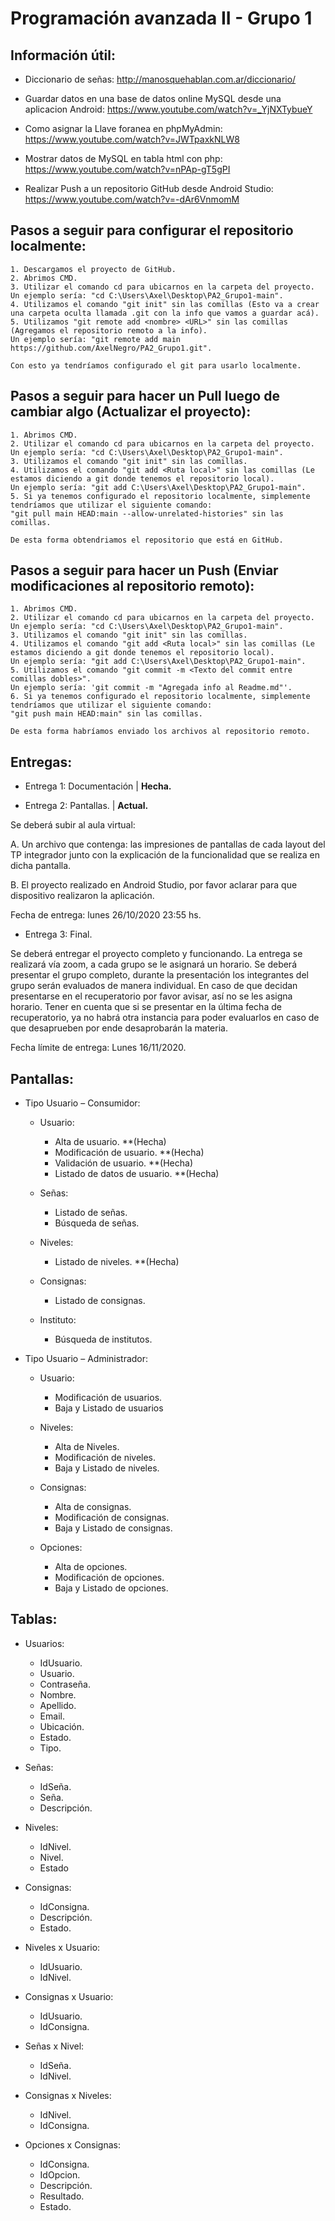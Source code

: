 # Programación avanzada  II - Grupo 1

## Información útil:

- Diccionario de señas: http://manosquehablan.com.ar/diccionario/

- Guardar datos en una base de datos online MySQL desde una aplicacion Android: https://www.youtube.com/watch?v=_YjNXTybueY

- Como asignar la Llave foranea en phpMyAdmin: https://www.youtube.com/watch?v=JWTpaxkNLW8

- Mostrar datos de MySQL en tabla html con php: https://www.youtube.com/watch?v=nPAp-gT5gPI

- Realizar Push a un repositorio GitHub desde Android Studio: https://www.youtube.com/watch?v=-dAr6VnmomM

## Pasos a seguir para configurar el repositorio localmente:

	1. Descargamos el proyecto de GitHub.
	2. Abrimos CMD.
	3. Utilizar el comando cd para ubicarnos en la carpeta del proyecto. Un ejemplo sería: "cd C:\Users\Axel\Desktop\PA2_Grupo1-main".
	4. Utilizamos el comando "git init" sin las comillas (Esto va a crear una carpeta oculta llamada .git con la info que vamos a guardar acá).
	5. Utilizamos "git remote add <nombre> <URL>" sin las comillas (Agregamos el repositorio remoto a la info).
	Un ejemplo sería: "git remote add main https://github.com/AxelNegro/PA2_Grupo1.git".
	
	Con esto ya tendríamos configurado el git para usarlo localmente.

## Pasos a seguir para hacer un Pull luego de cambiar algo (Actualizar el proyecto):
 
	1. Abrimos CMD.
	2. Utilizar el comando cd para ubicarnos en la carpeta del proyecto. Un ejemplo sería: "cd C:\Users\Axel\Desktop\PA2_Grupo1-main".
	3. Utilizamos el comando "git init" sin las comillas.
	4. Utilizamos el comando "git add <Ruta local>" sin las comillas (Le estamos diciendo a git donde tenemos el repositorio local).
	Un ejemplo sería: "git add C:\Users\Axel\Desktop\PA2_Grupo1-main".
	5. Si ya tenemos configurado el repositorio localmente, simplemente tendríamos que utilizar el siguiente comando:
	"git pull main HEAD:main --allow-unrelated-histories" sin las comillas.
	
	De esta forma obtendriamos el repositorio que está en GitHub.
	
## Pasos a seguir para hacer un Push (Enviar modificaciones al repositorio remoto):

	1. Abrimos CMD.
	2. Utilizar el comando cd para ubicarnos en la carpeta del proyecto. Un ejemplo sería: "cd C:\Users\Axel\Desktop\PA2_Grupo1-main".
	3. Utilizamos el comando "git init" sin las comillas.
	4. Utilizamos el comando "git add <Ruta local>" sin las comillas (Le estamos diciendo a git donde tenemos el repositorio local).
	Un ejemplo sería: "git add C:\Users\Axel\Desktop\PA2_Grupo1-main".
	5. Utilizamos el comando "git commit -m <Texto del commit entre comillas dobles>". 
	Un ejemplo sería: 'git commit -m "Agregada info al Readme.md"'.
	6. Si ya tenemos configurado el repositorio localmente, simplemente tendríamos que utilizar el siguiente comando:
	"git push main HEAD:main" sin las comillas.
	
	De esta forma habríamos enviado los archivos al repositorio remoto.

## Entregas:

- Entrega 1: Documentación | **Hecha.**

- Entrega 2: Pantallas. | **Actual.**

Se deberá subir al aula virtual:

A.   Un archivo que contenga: las impresiones de pantallas de cada layout del TP integrador junto con la explicación de la funcionalidad que se realiza en dicha pantalla.

B.   El proyecto realizado en Android Studio, por favor aclarar para que dispositivo realizaron la aplicación.

Fecha de entrega: lunes 26/10/2020 23:55 hs.

- Entrega 3: Final.

Se deberá entregar el proyecto completo y funcionando. La entrega se realizará vía zoom, a cada grupo se le asignará un horario. Se deberá presentar el grupo completo, durante la presentación los integrantes del grupo serán evaluados de manera individual. En caso de que decidan presentarse en el recuperatorio por favor avisar, así no se les asigna horario. Tener en cuenta que si se presentar en la última fecha de recuperatorio, ya no habrá otra instancia para poder evaluarlos en caso de que desaprueben por ende desaprobarán la materia.

Fecha límite de entrega: Lunes 16/11/2020.

## Pantallas:

- Tipo Usuario – Consumidor:

	- Usuario:
		- Alta de usuario. **(Hecha)
		- Modificación de usuario. **(Hecha)
		- Validación de usuario. **(Hecha)
		- Listado de datos de usuario. **(Hecha)
		
	- Señas:
		- Listado de señas.
		- Búsqueda de señas.
		
	- Niveles:
		- Listado de niveles. **(Hecha)
		
	- Consignas:
		- Listado de consignas.
		
	- Instituto:
		- Búsqueda de institutos.
		
- Tipo Usuario – Administrador:

	- Usuario:
		- Modificación de usuarios.
		- Baja y Listado de usuarios
		
	- Niveles:
		- Alta de Niveles.
		- Modificación de niveles.
		- Baja y Listado de niveles.
		
	- Consignas:
		- Alta de consignas.
		- Modificación de consignas.
		- Baja y Listado de consignas.
		
	- Opciones:
		- Alta de opciones.
		- Modificación de opciones.
		- Baja y Listado de opciones.


## Tablas:

- Usuarios:
  - IdUsuario.
  - Usuario.
  - Contraseña.
  - Nombre.
  - Apellido.
  - Email.
  - Ubicación.
  - Estado.
  - Tipo.
  
- Señas:
  - IdSeña.
  - Seña.
  - Descripción.
  
- Niveles:
  - IdNivel.
  - Nivel.
  - Estado
  
- Consignas:
  - IdConsigna.
  - Descripción.
  - Estado.
  
- Niveles x Usuario:
  - IdUsuario.
  - IdNivel.
  
- Consignas x Usuario:
  - IdUsuario.
  - IdConsigna.
  
- Señas x Nivel:
  - IdSeña.
  - IdNivel.
  
- Consignas x Niveles:
  - IdNivel.
  - IdConsigna.
  
- Opciones x Consignas:
  - IdConsigna.
  - IdOpcion.
  - Descripción.
  - Resultado.
  - Estado.


